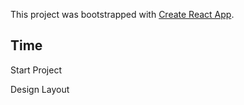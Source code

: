 This project was bootstrapped with [Create React App](https://github.com/facebook/create-react-app).

## Time

Start Project

Design Layout
